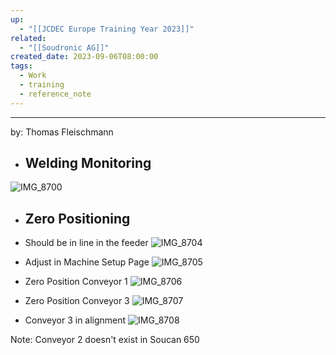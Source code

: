 ```yaml
---
up:
  - "[[JCDEC Europe Training Year 2023]]"
related:
  - "[[Soudronic AG]]"
created_date: 2023-09-06T08:00:00
tags:
  - Work
  - training
  - reference_note
---
```

---
by: Thomas Fleischmann

- ## Welding Monitoring
![IMG_8700](https://i.imgur.com/naph2sD.jpg)


- ## Zero Positioning


- Should be in line in the feeder
![IMG_8704](https://i.imgur.com/sGwyc1n.jpg)
- Adjust in Machine Setup Page
![IMG_8705](https://i.imgur.com/ybHciMp.jpg)

- Zero Position Conveyor 1
![IMG_8706](https://i.imgur.com/68qJKcC.jpg)

- Zero Position Conveyor 3
![IMG_8707](https://i.imgur.com/ACPBCL9.jpg)

- Conveyor 3 in alignment
![IMG_8708](https://i.imgur.com/Bq7boAE.jpg)

Note: Conveyor 2 doesn't exist in Soucan 650

